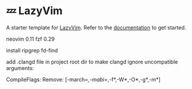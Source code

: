# 💤 LazyVim

A starter template for [LazyVim](https://github.com/LazyVim/LazyVim).
Refer to the [documentation](https://lazyvim.github.io/installation) to get started.


neovim 0.11
fzf 0.29

install ripgrep fd-find

add .clangd file in project root dir to make clangd ignore uncompatible arguments:

CompileFlags:
  Remove: [-march=*,-mabi=*,-f*,-W*,-O*,-g*,-m*]
